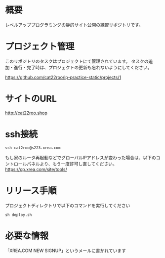 # 概要
レベルアッププログラミングの静的サイト公開の練習リポジトリです。

# プロジェクト管理

このリポジトリのタスクはプロジェクトにて管理されています。
タスクの追加・進行・完了時は、プロジェクトの更新も忘れないようにしてください。

https://github.com/cat22roo/lp-practice-static/projects/1

# サイトのURL

http://cat22roo.shop

# ssh接続

```
ssh cat2roo@s223.xrea.com
```

もし家のルータ再起動などでグローバルIPアドレスが変わった場合は、以下のコントロールパネルより、もう一度許可し直してください。
https://cp.xrea.com/site/tools/

# リリース手順

プロジェクトディレクトリで以下のコマンドを実行してください

```
sh deploy.sh
```

# 必要な情報
「XREA.COM NEW SIGNUP」というメールに書かれています
